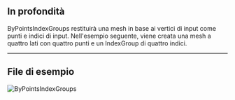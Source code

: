 ## In profondità
ByPointsIndexGroups restituirà una mesh in base ai vertici di input come punti e indici di input. Nell'esempio seguente, viene creata una mesh a quattro lati con quattro punti e un IndexGroup di quattro indici.
___
## File di esempio

![ByPointsIndexGroups](./Autodesk.DesignScript.Geometry.Mesh.ByPointsIndexGroups_img.png)

